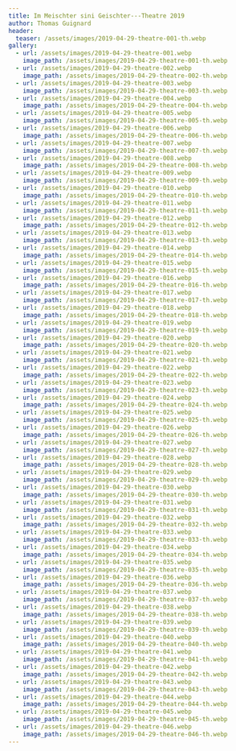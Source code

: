 ```yaml
---
title: Im Meischter sini Geischter---Theatre 2019
author: Thomas Guignard
header:
  teaser: /assets/images/2019-04-29-theatre-001-th.webp
gallery:
  - url: /assets/images/2019-04-29-theatre-001.webp
    image_path: /assets/images/2019-04-29-theatre-001-th.webp
  - url: /assets/images/2019-04-29-theatre-002.webp
    image_path: /assets/images/2019-04-29-theatre-002-th.webp
  - url: /assets/images/2019-04-29-theatre-003.webp
    image_path: /assets/images/2019-04-29-theatre-003-th.webp
  - url: /assets/images/2019-04-29-theatre-004.webp
    image_path: /assets/images/2019-04-29-theatre-004-th.webp
  - url: /assets/images/2019-04-29-theatre-005.webp
    image_path: /assets/images/2019-04-29-theatre-005-th.webp
  - url: /assets/images/2019-04-29-theatre-006.webp
    image_path: /assets/images/2019-04-29-theatre-006-th.webp
  - url: /assets/images/2019-04-29-theatre-007.webp
    image_path: /assets/images/2019-04-29-theatre-007-th.webp
  - url: /assets/images/2019-04-29-theatre-008.webp
    image_path: /assets/images/2019-04-29-theatre-008-th.webp
  - url: /assets/images/2019-04-29-theatre-009.webp
    image_path: /assets/images/2019-04-29-theatre-009-th.webp
  - url: /assets/images/2019-04-29-theatre-010.webp
    image_path: /assets/images/2019-04-29-theatre-010-th.webp
  - url: /assets/images/2019-04-29-theatre-011.webp
    image_path: /assets/images/2019-04-29-theatre-011-th.webp
  - url: /assets/images/2019-04-29-theatre-012.webp
    image_path: /assets/images/2019-04-29-theatre-012-th.webp
  - url: /assets/images/2019-04-29-theatre-013.webp
    image_path: /assets/images/2019-04-29-theatre-013-th.webp
  - url: /assets/images/2019-04-29-theatre-014.webp
    image_path: /assets/images/2019-04-29-theatre-014-th.webp
  - url: /assets/images/2019-04-29-theatre-015.webp
    image_path: /assets/images/2019-04-29-theatre-015-th.webp
  - url: /assets/images/2019-04-29-theatre-016.webp
    image_path: /assets/images/2019-04-29-theatre-016-th.webp
  - url: /assets/images/2019-04-29-theatre-017.webp
    image_path: /assets/images/2019-04-29-theatre-017-th.webp
  - url: /assets/images/2019-04-29-theatre-018.webp
    image_path: /assets/images/2019-04-29-theatre-018-th.webp
  - url: /assets/images/2019-04-29-theatre-019.webp
    image_path: /assets/images/2019-04-29-theatre-019-th.webp
  - url: /assets/images/2019-04-29-theatre-020.webp
    image_path: /assets/images/2019-04-29-theatre-020-th.webp
  - url: /assets/images/2019-04-29-theatre-021.webp
    image_path: /assets/images/2019-04-29-theatre-021-th.webp
  - url: /assets/images/2019-04-29-theatre-022.webp
    image_path: /assets/images/2019-04-29-theatre-022-th.webp
  - url: /assets/images/2019-04-29-theatre-023.webp
    image_path: /assets/images/2019-04-29-theatre-023-th.webp
  - url: /assets/images/2019-04-29-theatre-024.webp
    image_path: /assets/images/2019-04-29-theatre-024-th.webp
  - url: /assets/images/2019-04-29-theatre-025.webp
    image_path: /assets/images/2019-04-29-theatre-025-th.webp
  - url: /assets/images/2019-04-29-theatre-026.webp
    image_path: /assets/images/2019-04-29-theatre-026-th.webp
  - url: /assets/images/2019-04-29-theatre-027.webp
    image_path: /assets/images/2019-04-29-theatre-027-th.webp
  - url: /assets/images/2019-04-29-theatre-028.webp
    image_path: /assets/images/2019-04-29-theatre-028-th.webp
  - url: /assets/images/2019-04-29-theatre-029.webp
    image_path: /assets/images/2019-04-29-theatre-029-th.webp
  - url: /assets/images/2019-04-29-theatre-030.webp
    image_path: /assets/images/2019-04-29-theatre-030-th.webp
  - url: /assets/images/2019-04-29-theatre-031.webp
    image_path: /assets/images/2019-04-29-theatre-031-th.webp
  - url: /assets/images/2019-04-29-theatre-032.webp
    image_path: /assets/images/2019-04-29-theatre-032-th.webp
  - url: /assets/images/2019-04-29-theatre-033.webp
    image_path: /assets/images/2019-04-29-theatre-033-th.webp
  - url: /assets/images/2019-04-29-theatre-034.webp
    image_path: /assets/images/2019-04-29-theatre-034-th.webp
  - url: /assets/images/2019-04-29-theatre-035.webp
    image_path: /assets/images/2019-04-29-theatre-035-th.webp
  - url: /assets/images/2019-04-29-theatre-036.webp
    image_path: /assets/images/2019-04-29-theatre-036-th.webp
  - url: /assets/images/2019-04-29-theatre-037.webp
    image_path: /assets/images/2019-04-29-theatre-037-th.webp
  - url: /assets/images/2019-04-29-theatre-038.webp
    image_path: /assets/images/2019-04-29-theatre-038-th.webp
  - url: /assets/images/2019-04-29-theatre-039.webp
    image_path: /assets/images/2019-04-29-theatre-039-th.webp
  - url: /assets/images/2019-04-29-theatre-040.webp
    image_path: /assets/images/2019-04-29-theatre-040-th.webp
  - url: /assets/images/2019-04-29-theatre-041.webp
    image_path: /assets/images/2019-04-29-theatre-041-th.webp
  - url: /assets/images/2019-04-29-theatre-042.webp
    image_path: /assets/images/2019-04-29-theatre-042-th.webp
  - url: /assets/images/2019-04-29-theatre-043.webp
    image_path: /assets/images/2019-04-29-theatre-043-th.webp
  - url: /assets/images/2019-04-29-theatre-044.webp
    image_path: /assets/images/2019-04-29-theatre-044-th.webp
  - url: /assets/images/2019-04-29-theatre-045.webp
    image_path: /assets/images/2019-04-29-theatre-045-th.webp
  - url: /assets/images/2019-04-29-theatre-046.webp
    image_path: /assets/images/2019-04-29-theatre-046-th.webp
---
```


